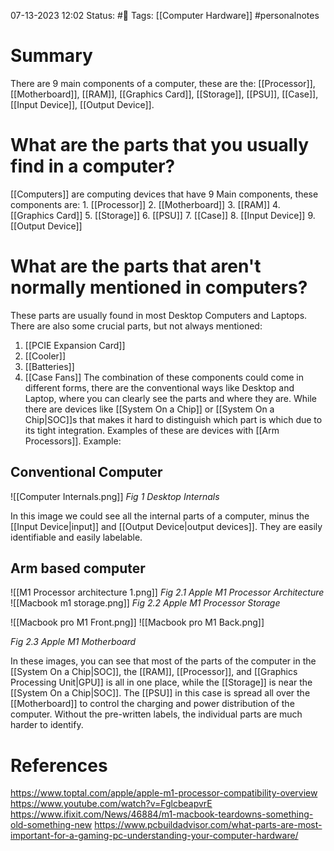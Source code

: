 07-13-2023 12:02
Status: #📄 
Tags: [[Computer Hardware]] #personalnotes

# Summary 
There are 9 main components of a computer, these are the: [[Processor]], [[Motherboard]], [[RAM]], [[Graphics Card]], [[Storage]], [[PSU]], [[Case]], [[Input Device]], [[Output Device]].

# What are the parts that you usually find in a computer? 
[[Computers]] are computing devices that have 9 Main components, these components are:
	1. [[Processor]]
	2. [[Motherboard]]
	3. [[RAM]]
	4. [[Graphics Card]]
	5. [[Storage]]
	6. [[PSU]]
	7. [[Case]]
	8. [[Input Device]]
	9. [[Output Device]]

# What are the parts that aren't normally mentioned in computers?
These parts are usually found in most Desktop Computers and Laptops. There are also some crucial parts, but not always mentioned:
1. [[PCIE Expansion Card]]
2. [[Cooler]]
3. [[Batteries]]
4. [[Case Fans]]
   The combination of these components could come in different forms, there are the conventional ways like Desktop and Laptop, where you can clearly see the parts and where they are. While there are devices like [[System On a Chip]] or [[System On a Chip|SOC]]s that makes it hard to distinguish which part is which due to its tight integration. Examples of these are devices with [[Arm Processors]].
Example:

## Conventional Computer

![[Computer Internals.png]]
*Fig 1 Desktop Internals*

In this image we could see all the internal parts of a computer, minus the [[Input Device|input]] and [[Output Device|output devices]]. They are easily identifiable and easily labelable.

## Arm based computer
![[M1 Processor architecture 1.png]]
*Fig 2.1 Apple M1 Processor Architecture*
![[Macbook m1 storage.png]]
*Fig 2.2 Apple M1 Processor Storage*

![[Macbook pro M1 Front.png]]
![[Macbook pro M1 Back.png]]

*Fig 2.3 Apple M1 Motherboard*


In these images, you can see that most of the parts of the computer in the [[System On a Chip|SOC]], the [[RAM]], [[Processor]], and [[Graphics Processing Unit|GPU]] is all in one place, while the [[Storage]] is near the [[System On a Chip|SOC]]. The [[PSU]] in this case is spread all over the [[Motherboard]] to control the charging and power distribution of the computer. Without the pre-written labels, the individual parts are much harder to identify. 


# References
https://www.toptal.com/apple/apple-m1-processor-compatibility-overview
https://www.youtube.com/watch?v=FglcbeapvrE
https://www.ifixit.com/News/46884/m1-macbook-teardowns-something-old-something-new
https://www.pcbuildadvisor.com/what-parts-are-most-important-for-a-gaming-pc-understanding-your-computer-hardware/



